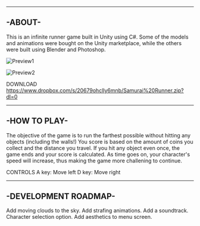 -------
-ABOUT-
-------

This is an infinite runner game built in Unity using C#. Some of the models and animations were bought on the Unity marketplace, while the others were built using Blender and Photoshop.

![Preview1](https://imgur.com/11wKxAR)


![Preview2](https://imgur.com/r1wO6ut)




DOWNLOAD
https://www.dropbox.com/s/20679ohclly6mnb/Samurai%20Runner.zip?dl=0

-------------
-HOW TO PLAY-
-------------
The objective of the game is to run the farthest possible without hitting any objects (including the walls!) You score is based on the amount of coins you collect and the distance you travel. If you hit any object even once, the game ends and your score is calculated. As time goes on, your character's speed will increase, thus making the game more challening to continue.

CONTROLS
A key: Move left
D key: Move right


---------------------
-DEVELOPMENT ROADMAP-
---------------------

Add moving clouds to the sky.
Add strafing animations.
Add a soundtrack.
Character selection option.
Add aesthetics to menu screen.

